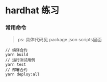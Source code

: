 # hardhat 练习

### 常用命令
> ps: 具体代码见 package.json scripts里面

```shell
// 编译合约
yarn build
// 运行测试用例
yarn test
// 部署合约
yarn deploy:all
```
